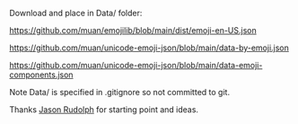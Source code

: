 
Download and place in Data/ folder:

https://github.com/muan/emojilib/blob/main/dist/emoji-en-US.json

https://github.com/muan/unicode-emoji-json/blob/main/data-by-emoji.json

https://github.com/muan/unicode-emoji-json/blob/main/data-emoji-components.json

Note Data/ is specified in .gitignore so not committed to git.

Thanks [Jason Rudolph](https://github.com/jasonrudolph/launchbar-emoji-lookup) 
for starting point and ideas.

